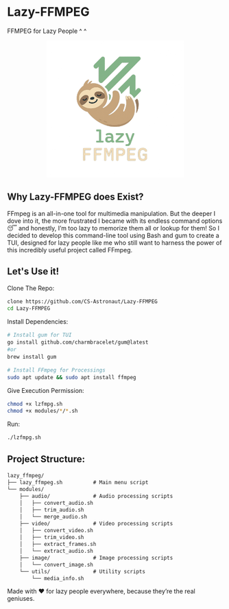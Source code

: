 # Lazy-FFMPEG

FFMPEG for Lazy People ^ ^

<p align="center">
	<img src="assets/logo.png" width=320/>
</p>


## Why Lazy-FFMPEG does Exist?

FFmpeg is an all-in-one tool for multimedia manipulation. But the deeper I dove into it, the more frustrated I became with its endless command options 😴 and honestly, I’m too lazy to memorize them all or lookup for them! So I decided to develop this command-line tool using Bash and gum to create a TUI, designed for lazy people like me who still want to harness the power of this incredibly useful project called FFmpeg.


## Let's Use it!

Clone The Repo:
```bash
clone https://github.com/CS-Astronaut/Lazy-FFMPEG
cd Lazy-FFMPEG
```

Install Dependencies:
```bash
# Install gum for TUI
go install github.com/charmbracelet/gum@latest
#or
brew install gum
```
```bash
# Install FFmpeg for Processings
sudo apt update && sudo apt install ffmpeg
```

Give Execution Permission:
```bash
chmod +x lzfmpg.sh
chmod +x modules/*/*.sh
```

Run:
```bash
./lzfmpg.sh
```


## Project Structure:
```
lazy_ffmpeg/
├── lazy_ffmpeg.sh          # Main menu script
└── modules/
    ├── audio/              # Audio processing scripts
    │   ├── convert_audio.sh
    │   ├── trim_audio.sh
    │   └── merge_audio.sh
    ├── video/              # Video processing scripts
    │   ├── convert_video.sh
    │   ├── trim_video.sh
    │   ├── extract_frames.sh
    │   └── extract_audio.sh
    ├── image/              # Image processing scripts
    │   └── convert_image.sh
    └── utils/              # Utility scripts
        └── media_info.sh
```


Made with ❤️ for lazy people everywhere, because they’re the real geniuses.
